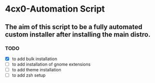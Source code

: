 # 4cx0-Automation Script  
The aim of this script to be a fully automated custom installer **after** installing the main distro.  
---

### TODO

- [x] to add bulk installation
- [ ] to add installation of gnome extensions
- [ ] to add theme installation
- [ ] to add zsh setup 
